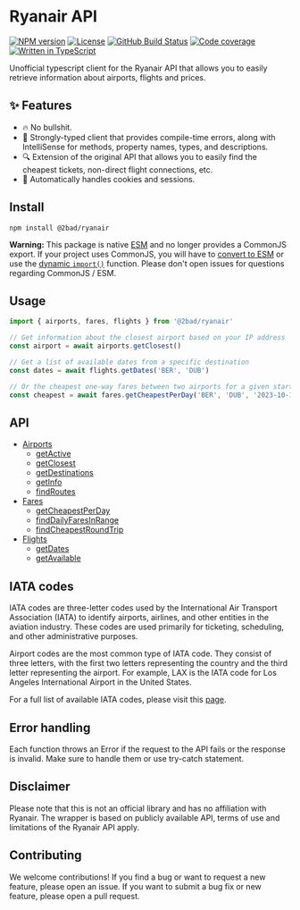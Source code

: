 # Ryanair API

[![NPM version](https://img.shields.io/npm/v/@2bad/ryanair)](https://www.npmjs.com/package/@2bad/ryanair)
[![License](https://img.shields.io/npm/l/@2bad/ryanair)](https://www.npmjs.com/package/@2bad/ryanair)
[![GitHub Build Status](https://img.shields.io/github/actions/workflow/status/2BAD/ryanair/integration.yml)](https://github.com/2BAD/ryanair/actions/workflows/integration.yml)
[![Code coverage](https://img.shields.io/codecov/c/github/2BAD/ryanair)](https://codecov.io/gh/2BAD/ryanair)
[![Written in TypeScript](https://img.shields.io/github/languages/top/2BAD/ryanair)](https://github.com/2BAD/ryanair/search?l=typescript)

Unofficial typescript client for the Ryanair API that allows you to easily retrieve information about airports, flights and prices.

## ✨ Features

- 🔥 No bullshit.
- 📝 Strongly-typed client that provides compile-time errors, along with IntelliSense for methods, property names, types, and descriptions.
- 🔍 Extension of the original API that allows you to easily find the cheapest tickets, non-direct flight connections, etc.
- 🍪 Automatically handles cookies and sessions.

## Install

```shell
npm install @2bad/ryanair
```

**Warning:** This package is native [ESM](https://developer.mozilla.org/en-US/docs/Web/JavaScript/Guide/Modules) and no longer provides a CommonJS export. If your project uses CommonJS, you will have to [convert to ESM](https://gist.github.com/sindresorhus/a39789f98801d908bbc7ff3ecc99d99c) or use the [dynamic `import()`](https://v8.dev/features/dynamic-import) function. Please don't open issues for questions regarding CommonJS / ESM.

## Usage

```typescript
import { airports, fares, flights } from '@2bad/ryanair'

// Get information about the closest airport based on your IP address
const airport = await airports.getClosest()

// Get a list of available dates from a specific destination
const dates = await flights.getDates('BER', 'DUB')

// Or the cheapest one-way fares between two airports for a given start date
const cheapest = await fares.getCheapestPerDay('BER', 'DUB', '2023-10-10')
```

## API

- [Airports](docs/airports.md#airports-api)
  - [getActive](docs/airports.md#getactive)
  - [getClosest](docs/airports.md#getclosest)
  - [getDestinations](docs/airports.md#getdestinationscode-iatacode)
  - [getInfo](docs/airports.md#getinfocode-iatacode)
  - [findRoutes](docs/airports.md#findroutesfrom-iatacode-to-iatacode)
- [Fares](docs/fares.md#fares-api)
  - [getCheapestPerDay](docs/fares.md#getcheapestperdayfrom-iatacode-to-iatacode-startdate-strdate-currency--eur)
  - [findDailyFaresInRange](docs/fares.md#findDailyFaresInRangefrom-iatacode-to-iatacode-startdate-strdate-enddate-strdate-currency--eur)
  - [findCheapestRoundTrip](docs/fares.md#findcheapestroundtripfrom-iatacode-to-iatacode-startdate-strdate-enddate-strdate-currency--eur-limit--10)
- [Flights](docs/flights.md#flights-api)
  - [getDates](docs/flights.md#getdatesfrom-iatacode-to-iatacode)
  - [getAvailable](docs/flights.md#getavailableparams-partial)

## IATA codes

IATA codes are three-letter codes used by the International Air Transport Association (IATA) to identify airports, airlines, and other entities in the aviation industry. These codes are used primarily for ticketing, scheduling, and other administrative purposes.

Airport codes are the most common type of IATA code. They consist of three letters, with the first two letters representing the country and the third letter representing the airport. For example, LAX is the IATA code for Los Angeles International Airport in the United States.

For a full list of available IATA codes, please visit this [page](https://www.iata.org/en/publications/directories/code-search/).

## Error handling

Each function throws an Error if the request to the API fails or the response is invalid. Make sure to handle them or use try-catch statement.

## Disclaimer

Please note that this is not an official library and has no affiliation with Ryanair. The wrapper is based on publicly available API, terms of use and limitations of the Ryanair API apply.

## Contributing

We welcome contributions! If you find a bug or want to request a new feature, please open an issue. If you want to submit a bug fix or new feature, please open a pull request.
